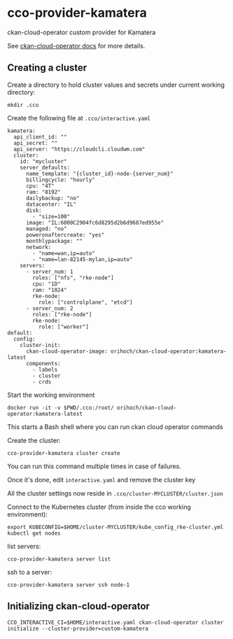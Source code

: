 # cco-provider-kamatera

ckan-cloud-operator custom provider for Kamatera

See [ckan-cloud-operator docs](https://github.com/datopian/ckan-cloud-operator/blob/master/README.md) for more details.

## Creating a cluster

Create a directory to hold cluster values and secrets under current working directory:

```
mkdir .cco
```

Create the following file at `.cco/interactive.yaml`

```
kamatera:
  api_client_id: ""
  api_secret: ""
  api_server: "https://cloudcli.cloudwm.com"
  cluster:
    id: "mycluster"
    server_defaults:
      name_template: "{cluster_id}-node-{server_num}"
      billingcycle: "hourly"
      cpu: "4T"
      ram: "8192"
      dailybackup: "no"
      datacenter: "IL"
      disk:
        - "size=100"
      image: "IL:6000C2904fc6d8295d2b6d9687ed955e"
      managed: "no"
      poweronaftercreate: "yes"
      monthlypackage: ""
      network:
        - "name=wan,ip=auto"
        - "name=lan-82145-mylan,ip=auto"
    servers:
      - server_num: 1
        roles: ["nfs", "rke-node"]
        cpu: "1D"
        ram: "1024"
        rke-node:
          role: ["controlplane", "etcd"]
      - server_num: 2
        roles: ["rke-node"]
        rke-node:
          role: ["worker"]
default:
  config:
    cluster-init:
      ckan-cloud-operator-image: orihoch/ckan-cloud-operator:kamatera-latest
      components:
        - labels
        - cluster
        - crds
```

Start the working environment

```
docker run -it -v $PWD/.cco:/root/ orihoch/ckan-cloud-operator:kamatera-latest
```

This starts a Bash shell where you can run ckan cloud operator commands

Create the cluster:
 
```
cco-provider-kamatera cluster create
```

You can run this command multiple times in case of failures.

Once it's done, edit `interactive.yaml` and remove the cluster key

All the cluster settings now reside in `.cco/cluster-MYCLUSTER/cluster.json`

Connect to the Kubernetes cluster (from inside the cco working environment):

```
export KUBECONFIG=$HOME/cluster-MYCLUSTER/kube_config_rke-cluster.yml
kubectl get nodes
```

list servers:

```
cco-provider-kamatera server list
```

ssh to a server:

```
cco-provider-kamatera server ssh node-1
```

## Initializing ckan-cloud-operator

```
CCO_INTERACTIVE_CI=$HOME/interactive.yaml ckan-cloud-operator cluster initialize --cluster-provider=custom-kamatera 
```
